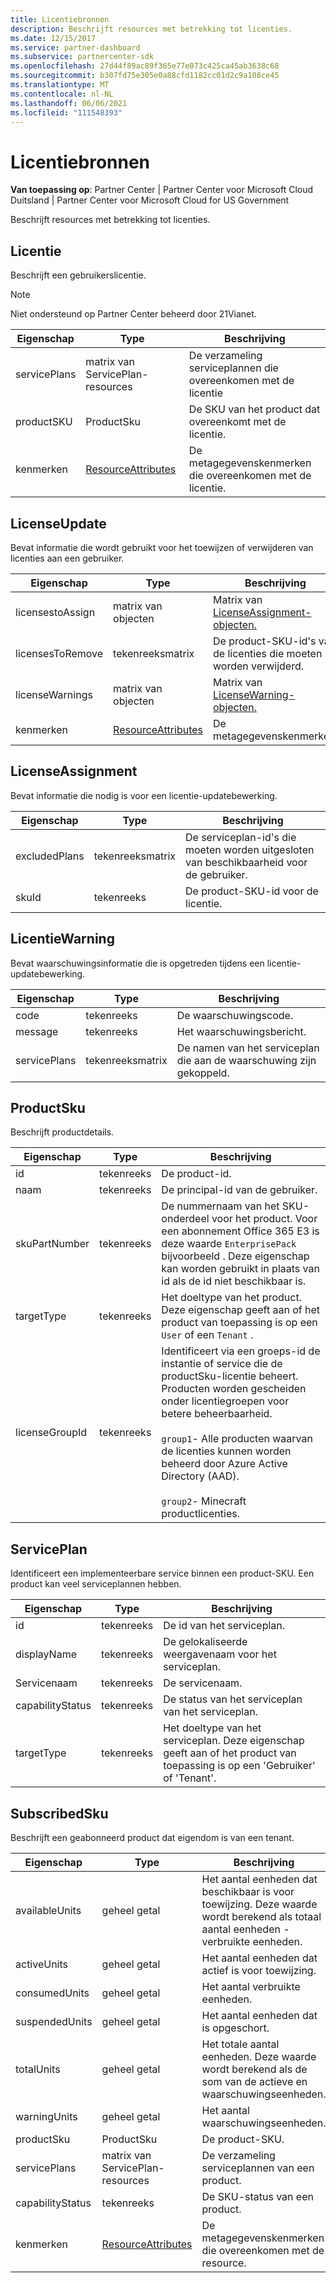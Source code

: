 ```yaml
---
title: Licentiebronnen
description: Beschrijft resources met betrekking tot licenties.
ms.date: 12/15/2017
ms.service: partner-dashboard
ms.subservice: partnercenter-sdk
ms.openlocfilehash: 27d44f89ac89f365e77e073c425ca45ab3638c68
ms.sourcegitcommit: b307fd75e305e0a88cfd1182cc01d2c9a108ce45
ms.translationtype: MT
ms.contentlocale: nl-NL
ms.lasthandoff: 06/06/2021
ms.locfileid: "111548393"
---
```

# <a name="license-resources"></a>Licentiebronnen

**Van toepassing op**: Partner Center | Partner Center voor Microsoft Cloud Duitsland | Partner Center voor Microsoft Cloud for US Government

Beschrijft resources met betrekking tot licenties.

## <a name="license"></a>Licentie

Beschrijft een gebruikerslicentie.

>[!NOTE]
>Niet ondersteund op Partner Center beheerd door 21Vianet.

| Eigenschap     | Type                                                           | Beschrijving                                                    |
|--------------|----------------------------------------------------------------|----------------------------------------------------------------|
| servicePlans | matrix van ServicePlan-resources                                 | De verzameling serviceplannen die overeenkomen met de licentie |
| productSKU   | ProductSku                                                     | De SKU van het product dat overeenkomt met de licentie.        |
| kenmerken   | [ResourceAttributes](utility-resources.md#resourceattributes) | De metagegevenskenmerken die overeenkomen met de licentie.          |

## <a name="licenseupdate"></a>LicenseUpdate

Bevat informatie die wordt gebruikt voor het toewijzen of verwijderen van licenties aan een gebruiker.

| Eigenschap         | Type                                                           | Beschrijving                                               |
|------------------|----------------------------------------------------------------|-----------------------------------------------------------|
| licensestoAssign | matrix van objecten                                               | Matrix van [LicenseAssignment-objecten.](#licenseassignment) |
| licensesToRemove | tekenreeksmatrix                                               | De product-SKU-id's van de licenties die moeten worden verwijderd.    |
| licenseWarnings  | matrix van objecten                                               | Matrix van [LicenseWarning-objecten.](#licensewarning)       |
| kenmerken       | [ResourceAttributes](utility-resources.md#resourceattributes) | De metagegevenskenmerken.                                  |

## <a name="licenseassignment"></a>LicenseAssignment

Bevat informatie die nodig is voor een licentie-updatebewerking.

| Eigenschap      | Type             | Beschrijving                                                                |
|---------------|------------------|----------------------------------------------------------------------------|
| excludedPlans | tekenreeksmatrix | De serviceplan-id's die moeten worden uitgesloten van beschikbaarheid voor de gebruiker. |
| skuId         | tekenreeks           | De product-SKU-id voor de licentie.                                |

## <a name="licensewarning"></a>LicentieWarning

Bevat waarschuwingsinformatie die is opgetreden tijdens een licentie-updatebewerking.

| Eigenschap     | Type             | Beschrijving                                         |
|--------------|------------------|-----------------------------------------------------|
| code         | tekenreeks           | De waarschuwingscode.                                   |
| message      | tekenreeks           | Het waarschuwingsbericht.                                |
| servicePlans | tekenreeksmatrix | De namen van het serviceplan die aan de waarschuwing zijn gekoppeld. |

## <a name="productsku"></a>ProductSku

Beschrijft productdetails.

| Eigenschap       | Type             | Beschrijving                                         |
|----------------|------------------|-----------------------------------------------------|
| id             | tekenreeks           | De product-id.                             |
| naam           | tekenreeks           | De principal-id van de gebruiker.                      |
| skuPartNumber  | tekenreeks           | De nummernaam van het SKU-onderdeel voor het product. Voor een abonnement Office 365 E3 is deze waarde `EnterprisePack` bijvoorbeeld . Deze eigenschap kan worden gebruikt in plaats van id als de id niet beschikbaar is.                |
| targetType     | tekenreeks           | Het doeltype van het product. Deze eigenschap geeft aan of het product van toepassing is op een `User` of een `Tenant` .                                                                    |
| licenseGroupId | tekenreeks           | Identificeert via een groeps-id de instantie of service die de productSku-licentie beheert. Producten worden gescheiden onder licentiegroepen voor betere beheerbaarheid.<br/><br/>                                                                                     `group1`- Alle producten waarvan de licenties kunnen worden beheerd door Azure Active Directory (AAD).<br/><br/>                                            `group2`- Minecraft productlicenties.                                         |

## <a name="serviceplan"></a>ServicePlan

Identificeert een implementeerbare service binnen een product-SKU. Een product kan veel serviceplannen hebben.

| Eigenschap         | Type   | Beschrijving                                                                                                       |
|------------------|--------|-------------------------------------------------------------------------------------------------------------------|
| id               | tekenreeks | De id van het serviceplan.                                                                                      |
| displayName      | tekenreeks | De gelokaliseerde weergavenaam voor het serviceplan.                                                                  |
| Servicenaam      | tekenreeks | De servicenaam.                                                                                                 |
| capabilityStatus | tekenreeks | De status van het serviceplan van het serviceplan.                                                                      |
| targetType       | tekenreeks | Het doeltype van het serviceplan. Deze eigenschap geeft aan of het product van toepassing is op een 'Gebruiker' of 'Tenant'. |

## <a name="subscribedsku"></a>SubscribedSku

Beschrijft een geabonneerd product dat eigendom is van een tenant.

| Eigenschap         | Type                                                           | Beschrijving                                                                                       |
|------------------|----------------------------------------------------------------|---------------------------------------------------------------------------------------------------|
| availableUnits   | geheel getal                                                        | Het aantal eenheden dat beschikbaar is voor toewijzing. Deze waarde wordt berekend als totaal aantal eenheden - verbruikte eenheden. |
| activeUnits      | geheel getal                                                        | Het aantal eenheden dat actief is voor toewijzing.                                                        |
| consumedUnits    | geheel getal                                                        | Het aantal verbruikte eenheden.                                                                     |
| suspendedUnits   | geheel getal                                                        | Het aantal eenheden dat is opgeschort.                                                                    |
| totalUnits       | geheel getal                                                        | Het totale aantal eenheden. Deze waarde wordt berekend als de som van de actieve en waarschuwingseenheden.         |
| warningUnits     | geheel getal                                                        | Het aantal waarschuwingseenheden.                                                                      |
| productSku       | ProductSku                                                     | De product-SKU.                                                                                  |
| servicePlans     | matrix van ServicePlan-resources                                 | De verzameling serviceplannen van een product.                                                     |
| capabilityStatus | tekenreeks                                                         | De SKU-status van een product.                                                                      |
| kenmerken       | [ResourceAttributes](utility-resources.md#resourceattributes) | De metagegevenskenmerken die overeenkomen met de resource.                                            |
